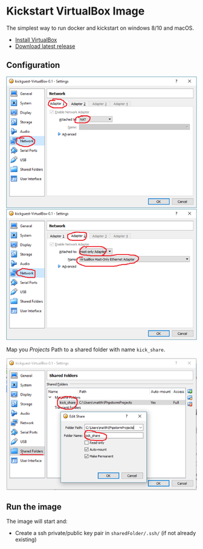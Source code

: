 # Kickstart VirtualBox Image

The simplest way to run docker and kickstart on windows 8/10 and macOS.

- [Install VirtualBox](https://www.virtualbox.org/wiki/Downloads)
- [Download latest release](https://github.com/infracamp/kickguest-virtualbox/releases)

## Configuration

![setting1](doc/settings-network1.png)
![setting2](doc/settings-network2.png)

Map you *Projects* Path to a shared folder with name `kick_share`.

![setting3](doc/settings-shared1.png)

## Run the image

The image will start and:

- Create a ssh private/public key pair in `sharedFolder/.ssh/` (if not already existing)

